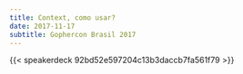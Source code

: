 ```yaml
---
title: Context, como usar?
date: 2017-11-17
subtitle: Gophercon Brasil 2017
---
```


{{< speakerdeck 92bd52e597204c13b3daccb7fa561f79 >}}